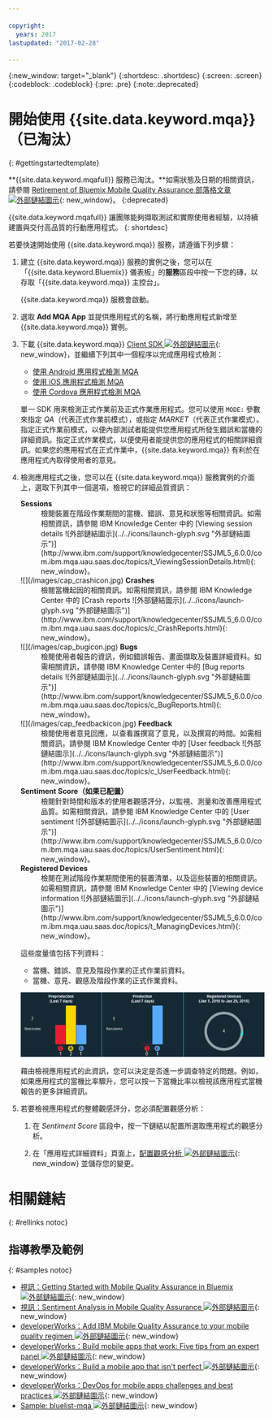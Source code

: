 ```yaml
---

copyright:
  years: 2017
lastupdated: "2017-02-28"

---
```

{:new_window: target="_blank"}
{:shortdesc: .shortdesc}
{:screen: .screen}
{:codeblock: .codeblock}
{:pre: .pre}
{:note:.deprecated}

# 開始使用 {{site.data.keyword.mqa}}（已淘汰）
{: #gettingstartedtemplate}

**{{site.data.keyword.mqafull}} 服務已淘汰。**如需狀態及日期的相關資訊，請參閱 [Retirement of Bluemix Mobile Quality Assurance 部落格文章 ![外部鏈結圖示](../../icons/launch-glyph.svg "外部鏈結圖示")](https://www.ibm.com/blogs/bluemix/?p=72728){: new_window}。
{:deprecated}

{{site.data.keyword.mqafull}} 讓團隊能夠擷取測試和實際使用者經驗，以持續建置與交付高品質的行動應用程式。
{: shortdesc}

若要快速開始使用 {{site.data.keyword.mqa}} 服務，請遵循下列步驟：

1. 建立 {{site.data.keyword.mqa}} 服務的實例之後，您可以在「{{site.data.keyword.Bluemix}} 儀表板」的**服務**區段中按一下您的磚，以存取「{{site.data.keyword.mqa}} 主控台」。

	{{site.data.keyword.mqa}} 服務會啟動。

2. 選取 **Add MQA App** 並提供應用程式的名稱，將行動應用程式新增至 {{site.data.keyword.mqa}} 實例。

3. 下載 {{site.data.keyword.mqa}} [Client SDK ![外部鏈結圖示](../../icons/launch-glyph.svg "外部鏈結圖示")](http://www.ibm.com/support/docview.wss?uid=swg27044490){: new_window}，並繼續下列其中一個程序以完成應用程式檢測：

	* [使用 Android 應用程式檢測 MQA](mqa_inst_app_android.html)
	* [使用 iOS 應用程式檢測 MQA](mqa_inst_app_ios.html)
	* [使用 Cordova 應用程式檢測 MQA](mqa_inst_app_cord.html)

	單一 SDK 用來檢測正式作業前及正式作業應用程式。您可以使用 `MODE:` 參數來指定 *QA*（代表正式作業前模式），或指定 *MARKET*（代表正式作業模式）。指定正式作業前模式，以便內部測試者能提供您應用程式所發生錯誤和當機的詳細資訊。指定正式作業模式，以便使用者能提供您的應用程式的相關詳細資訊。如果您的應用程式在正式作業中，{{site.data.keyword.mqa}} 有利於在應用程式內取得使用者的意見。

4. 檢測應用程式之後，您可以在 {{site.data.keyword.mqa}} 服務實例的介面上，選取下列其中一個選項，檢視它的詳細品質資訊：

	<dl>
		<dt><strong>Sessions</strong></dt>
		<dd>檢閱裝置在階段作業期間的當機、錯誤、意見和狀態等相關資訊。如需相關資訊，請參閱 IBM Knowledge Center 中的 [Viewing session details ![外部鏈結圖示](../../icons/launch-glyph.svg "外部鏈結圖示")](http://www.ibm.com/support/knowledgecenter/SSJML5_6.0.0/com.ibm.mqa.uau.saas.doc/topics/t_ViewingSessionDetails.html){: new_window}。</dd>
		<dt>![](/images/cap_crashicon.jpg) <strong>Crashes</strong></dt>
		<dd>檢閱當機起因的相關資訊。如需相關資訊，請參閱 IBM Knowledge Center 中的 [Crash reports ![外部鏈結圖示](../../icons/launch-glyph.svg "外部鏈結圖示")](http://www.ibm.com/support/knowledgecenter/SSJML5_6.0.0/com.ibm.mqa.uau.saas.doc/topics/c_CrashReports.html){: new_window}。</dd>
		<dt>![](/images/cap_bugicon.jpg) <strong>Bugs</strong></dt>
		<dd>檢閱使用者報告的資訊，例如錯誤報告、畫面擷取及裝置詳細資料。如需相關資訊，請參閱 IBM Knowledge Center 中的 [Bug reports details ![外部鏈結圖示](../../icons/launch-glyph.svg "外部鏈結圖示")](http://www.ibm.com/support/knowledgecenter/SSJML5_6.0.0/com.ibm.mqa.uau.saas.doc/topics/c_BugReports.html){: new_window}。</dd>
		<dt>![](/images/cap_feedbackicon.jpg) <strong>Feedback</strong></dt>
		<dd>檢閱使用者意見回應，以查看誰撰寫了意見，以及撰寫的時間。如需相關資訊，請參閱 IBM Knowledge Center 中的 [User feedback ![外部鏈結圖示](../../icons/launch-glyph.svg "外部鏈結圖示")](http://www.ibm.com/support/knowledgecenter/SSJML5_6.0.0/com.ibm.mqa.uau.saas.doc/topics/c_UserFeedback.html){: new_window}。</dd>
		<dt><strong>Sentiment Score（如果已配置）</strong></dt>
		<dd>檢閱針對時間和版本的使用者觀感評分，以監視、測量和改善應用程式品質。如需相關資訊，請參閱 IBM Knowledge Center 中的 [User sentiment ![外部鏈結圖示](../../icons/launch-glyph.svg "外部鏈結圖示")](http://www.ibm.com/support/knowledgecenter/SSJML5_6.0.0/com.ibm.mqa.uau.saas.doc/topics/UserSentiment.html){: new_window}。</dd>
		<dt><strong>Registered Devices</strong></dt>
		<dd>檢閱在測試階段作業期間使用的裝置清單，以及這些裝置的相關資訊。如需相關資訊，請參閱 IBM Knowledge Center 中的 [Viewing device information ![外部鏈結圖示](../../icons/launch-glyph.svg "外部鏈結圖示")](http://www.ibm.com/support/knowledgecenter/SSJML5_6.0.0/com.ibm.mqa.uau.saas.doc/topics/t_ManagingDevices.html){: new_window}。</dd>
	</dl>

	這些度量值包括下列資料：

	* 當機、錯誤、意見及階段作業的正式作業前資料。
	* 當機、意見、觀感及階段作業的正式作業資料。

	![介面的畫面擷取，您可以在這裡檢視應用程式的度量值。](images/quality_metrics_saas4.gif)

	藉由檢視應用程式的此資訊，您可以決定是否進一步調查特定的問題。例如，如果應用程式的當機比率驟升，您可以按一下當機比率以檢視該應用程式當機報告的更多詳細資訊。

5. 若要檢視應用程式的整體觀感評分，您必須配置觀感分析：

	1. 在 *Sentiment Score* 區段中，按一下鏈結以配置所選取應用程式的觀感分析。

	2. 在「應用程式詳細資料」頁面上，[配置觀感分析 ![外部鏈結圖示](../../icons/launch-glyph.svg "外部鏈結圖示")](http://www.ibm.com/support/knowledgecenter/SSJML5_6.0.0/com.ibm.mqa.uau.saas.doc/topics/tEnablingUserSentiment.html){: new_window} 並儲存您的變更。


# 相關鏈結
{: #rellinks notoc}

## 指導教學及範例
{: #samples notoc}

* [視訊：Getting Started with Mobile Quality Assurance in Bluemix ![外部鏈結圖示](../../icons/launch-glyph.svg "外部鏈結圖示")](https://www.youtube.com/watch?v=zHRfGatcKPM){: new_window}  
* [視訊：Sentiment Analysis in Mobile Quality Assurance ![外部鏈結圖示](../../icons/launch-glyph.svg "外部鏈結圖示")](https://www.youtube.com/watch?v=uhkqb8BIn6k){: new_window}
* [developerWorks：Add IBM Mobile Quality Assurance to your mobile quality regimen ![外部鏈結圖示](../../icons/launch-glyph.svg "外部鏈結圖示")](http://www.ibm.com/developerworks/library/mo-mqa/index.html){: new_window}
* [developerWorks：Build mobile apps that work: Five tips from an expert panel ![外部鏈結圖示](../../icons/launch-glyph.svg "外部鏈結圖示")](http://www.ibm.com/developerworks/library/mo-mqa-tips/index.html){: new_window}
* [developerWorks：Build a mobile app that isn't perfect ![外部鏈結圖示](../../icons/launch-glyph.svg "外部鏈結圖示")](http://www.ibm.com/developerworks/library/mo-build-imperfect-mobile-app/){: new_window}
* [developerWorks：DevOps for mobile apps challenges and best practices ![外部鏈結圖示](../../icons/launch-glyph.svg "外部鏈結圖示")](http://www.ibm.com/developerworks/library/mo-bestdevops-mobileapps/index.html){: new_window}
* [Sample: bluelist-mqa ![外部鏈結圖示](../../icons/launch-glyph.svg "外部鏈結圖示")](https://hub.jazz.net/project/mobilecloud/bluelist-mqa/overview){: new_window}
